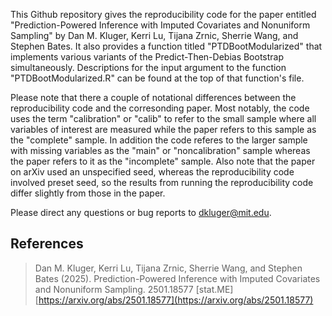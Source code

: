 This Github repository gives the reproducibility code for the paper entitled "Prediction-Powered Inference with Imputed Covariates and Nonuniform Sampling" by Dan M. Kluger, Kerri Lu, Tijana Zrnic, Sherrie Wang, and Stephen Bates. It also provides a function titled "PTDBootModularized" that implements various variants of the Predict-Then-Debias Bootstrap simultaneously. Descriptions for the input argument to the function "PTDBootModularized.R" can be found at the top of that function's file.

Please note that there a couple of notational differences between the reproducibility code and the corresonding paper. Most notably, the code uses the term "calibration" or "calib" to refer to the small sample where all variables of interest are measured while the paper refers to this sample as the "complete" sample. In addition the code referes to the larger sample with missing variables as the "main" or "noncalibration" sample whereas the paper refers to it as the "incomplete" sample. Also note that the paper on arXiv used an unspecified seed, whereas the reproducibility code involved preset seed, so the results from running the reproducibility code differ slightly from those in the paper.

Please direct any questions or bug reports to dkluger@mit.edu. 

## References

> Dan M. Kluger, Kerri Lu, Tijana Zrnic, Sherrie Wang, and Stephen Bates (2025). Prediction-Powered Inference with Imputed Covariates and Nonuniform Sampling. 2501.18577 [stat.ME]  [https://arxiv.org/abs/2501.18577](https://arxiv.org/abs/2501.18577)
